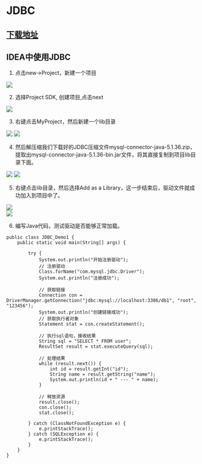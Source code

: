 # JDBC

## [下载地址](https://repo1.maven.org/maven2/mysql/mysql-connector-java/)

## IDEA中使用JDBC
1. 点击new->Project，新建一个项目

<img src="/images/jdbc1.png"/>

2. 选择Project SDK, 创建项目,点击next

<img src="/images/jdbc2.png"/>

3. 右键点击MyProject，然后新建一个lib目录

<img src="/images/jdbc3.png"/>

<img src="/images/jdbc4.png"/>

4. 然后解压缩我们下载好的JDBC压缩文件mysql-connector-java-5.1.36.zip，提取出mysql-connector-java-5.1.36-bin.jar文件，将其直接复制到项目lib目录下面。

<img src="/images/jdbc8.png"/>
<img src="/images/jdbc5.png"/>

5. 右键点击lib目录，然后选择Add as a Library，这一步结束后，驱动文件就成功加入到项目中了。

<img src="/images/jdbc6.png"/>
<br />
<img src="/images/jdbc7.png"/>

6. 编写Java代码，测试驱动是否能够正常加载。
```
public class JDBC_Demo1 {
    public static void main(String[] args) {

        try {
            System.out.println("开始注册驱动");
            // 注册驱动
            Class.forName("com.mysql.jdbc.Driver");
            System.out.println("注册成功");

            // 获取链接
            Connection con = DriverManager.getConnection("jdbc:mysql://localhost:3306/db1", "root", "123456");
            System.out.println("创建链接成功");
            // 获取执行者对象
            Statement stat = con.createStatement();

            // 执行sql语句，接收结果
            String sql = "SELECT * FROM user";
            ResultSet result = stat.executeQuery(sql);

            // 处理结果
            while (result.next()) {
                int id = result.getInt("id");
                String name = result.getString("name");
                System.out.println(id + " --- " + name);
            }

            // 释放资源
            result.close();
            con.close();
            stat.close();

        } catch (ClassNotFoundException e) {
            e.printStackTrace();
        } catch (SQLException e) {
            e.printStackTrace();
        }
    }
}
```

